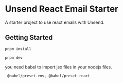 # Unsend React Email Starter

A starter project to use react emails with Unsend.

## Getting Started

```sh
pnpm install
```

```sh
pnpm dev
```

you need babel to import jsx files in your nodejs files.

```sh
 @babel/preset-env, @babel/preset-react
```
